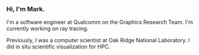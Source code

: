 ### Hi, I'm Mark.

I'm a software engineer at Qualcomm on the Graphics Research Team. I'm currently working on ray tracing. 

Previously, I was a computer scientist at Oak Ridge National Laboratory. I did in situ scientific visualization for HPC.

<!--
**m-kim/m-kim** is a ✨ _special_ ✨ repository because its `README.md` (this file) appears on your GitHub profile.

Here are some ideas to get you started:

- 🔭 I’m currently working on ...
- 🌱 I’m currently learning ...
- 👯 I’m looking to collaborate on ...
- 🤔 I’m looking for help with ...
- 💬 Ask me about ...
- 📫 How to reach me: ...
- 😄 Pronouns: ...
- ⚡ Fun fact: ...
-->
  
